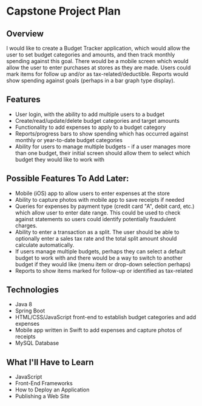 # Capstone Project Plan

## Overview

I would like to create a Budget Tracker application, which would allow the user to set budget categories and amounts, and then track monthly spending against this goal.  There would be a mobile screen which would allow the user to enter purchases at stores as they are made.  Users could mark items for follow up and/or as tax-related/deductible.  Reports would show spending against goals (perhaps in a bar graph type display).

## Features

* User login, with the ability to add multiple users to a budget
* Create/read/update/delete budget categories and target amounts
* Functionality to add expenses to apply to a budget category
* Reports/progress bars to show spending which has occurred against monthly or year-to-date budget categories
* Ability for users to manage multiple budgets - if a user manages more than one budget, their initial screen should allow them to select which budget they would like to work with

## Possible Features To Add Later:

* Mobile (iOS) app to allow users to enter expenses at the store
* Ability to capture photos with mobile app to save receipts if needed
* Queries for expenses by payment type (credit card "A", debit card, etc.) which allow user to enter date range.  This could be used to check against statements so users could identify potentially fraudulent charges.
* Ability to enter a transaction as a split.  The user should be able to optionally enter a sales tax rate and the total split amount should calculate automatically.
* If users manage multiple budgets, perhaps they can select a default budget to work with and there would be a way to switch to another budget if they would like (menu item or drop-down selection perhaps)
* Reports to show items marked for follow-up or identified as tax-related

## Technologies

* Java 8
* Spring Boot
* HTML/CSS/JavaScript front-end to establish budget categories and add expenses
* Mobile app written in Swift to add expenses and capture photos of receipts
* MySQL Database 

## What I'll Have to Learn

* JavaScript
* Front-End Frameworks
* How to Deploy an Application
* Publishing a Web Site